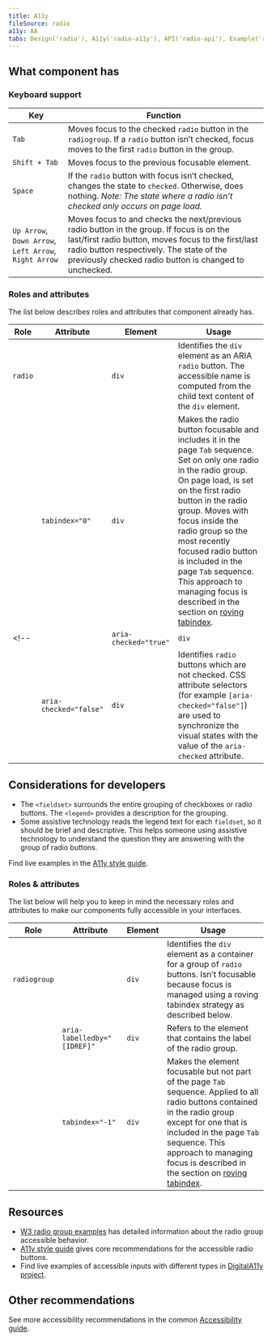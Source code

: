 ```yaml
---
title: A11y
fileSource: radio
a11y: AA
tabs: Design('radio'), A11y('radio-a11y'), API('radio-api'), Example('radio-code'), Changelog('radio-changelog')
---
```


## What component has

### Keyboard support

| Key                                  | Function                                                                                                                                                                                                                                              |
| ------------------------------------ | ----------------------------------------------------------------------------------------------------------------------------------------------------------------------------------------------------------------------------------------------------- |
| `Tab`                                | Moves focus to the checked `radio` button in the `radiogroup`. If a `radio` button isn’t checked, focus moves to the first `radio` button in the group.                                                                                              |
| `Shift + Tab`                        | Moves focus to the previous focusable element.                                                                                                                                                                                                        |
| `Space`                              | If the `radio` button with focus isn’t checked, changes the state to `checked`. Otherwise, does nothing. _Note: The state where a radio isn’t checked only occurs on page load._                                                                    |
| `Up Arrow`, `Down Arrow`, `Left Arrow`, `Right Arrow` | Moves focus to and checks the next/previous radio button in the group. If focus is on the last/first radio button, moves focus to the first/last radio button respectively. The state of the previously checked radio button is changed to unchecked. |

### Roles and attributes

The list below describes roles and attributes that component already has.

| Role  | Attribute              | Element | Usage                                                                                                                                                                                                                                                                                                                                                                                                                                                                    |
| ----- | ---------------------- | ------- | ------------------------------------------------------------------------------------------------------------------------------------------------------------------------------------------------------------------------------------------------------------------------------------------------------------------------------------------------------------------------------------------------------------------------------------------------------------------------ |
| `radio` |                        | `div`   | Identifies the `div` element as an ARIA `radio` button. The accessible name is computed from the child text content of the `div` element.                                                                                                                                                                                                                                                                                                                                |
|       | `tabindex="0"`         | `div`   | Makes the radio button focusable and includes it in the page `Tab` sequence. Set on only one radio in the radio group. On page load, is set on the first radio button in the radio group. Moves with focus inside the radio group so the most recently focused radio button is included in the page `Tab` sequence. This approach to managing focus is described in the section on [roving tabindex](https://www.w3.org/TR/wai-aria-practices-1.1/#kbd_roving_tabindex). |
<!-- |       | `aria-checked="true"`  | `div`   | Identifies `radio` buttons which is checked. CSS attribute selectors (for example `[aria-checked="true"]`) are used to synchronize the visual states with the value of the `aria-checked` attribute.                                                                                                                                                                                                                                                                            |
|       | `aria-checked="false"` | `div`   | Identifies `radio` buttons which are not checked. CSS attribute selectors (for example `[aria-checked="false"]`) are used to synchronize the visual states with the value of the `aria-checked` attribute.                                                                                                                                                                                                                                                                      | -->

## Considerations for developers

- The `<fieldset>` surrounds the entire grouping of checkboxes or radio buttons. The `<legend>` provides a description for the grouping.
- Some assistive technology reads the legend text for each `fieldset`, so it should be brief and descriptive. This helps someone using assistive technology to understand the question they are answering with the group of radio buttons.

Find live examples in the [A11y style guide](https://a11y-style-guide.com/style-guide/section-forms.html#kssref-forms-radio-buttons).

### Roles & attributes

The list below will help you to keep in mind the necessary roles and attributes to make our components fully accessible in your interfaces.

| Role       | Attribute                   | Element | Usage                                                                                                                                                                                                                                                                                                                                           |
| ---------- | --------------------------- | ------- | ----------------------------------------------------------------------------------------------------------------------------------------------------------------------------------------------------------------------------------------------------------------------------------------------------------------------------------------------- |
| `radiogroup` |                             | `div`   | Identifies the `div` element as a container for a group of `radio` buttons. Isn’t focusable because focus is managed using a roving tabindex strategy as described below.                                                                                                                                                                      |
|            | `aria-labelledby="[IDREF]"` | `div`   | Refers to the element that contains the label of the radio group.                                                                                                                                                                                                                                                                               |
|            | `tabindex="-1"`             | `div`   | Makes the element focusable but not part of the page `Tab` sequence. Applied to all radio buttons contained in the radio group except for one that is included in the page `Tab` sequence. This approach to managing focus is described in the section on [roving tabindex](https://www.w3.org/TR/wai-aria-practices-1.1/#kbd_roving_tabindex). |

## Resources

- [W3 radio group examples](https://www.w3.org/TR/wai-aria-practices-1.1/examples/radio/radio-1/radio-1.html) has detailed information about the radio group accessible behavior.
- [A11y style guide](https://a11y-style-guide.com/style-guide/section-forms.html#kssref-forms-radio-buttons) gives core recommendations for the accessible radio buttons.
- Find live examples of accessible inputs with different types in [DigitalA11y project](https://www.digitala11y.com/demos/accessibility-of-html-input-types-examples/).

## Other recommendations

See more accessibility recommendations in the common [Accessibility guide](/core-principles/a11y/).
